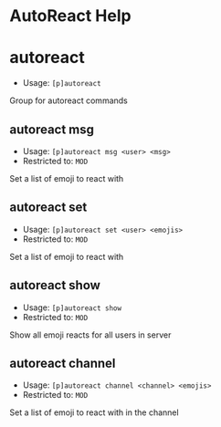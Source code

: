 # AutoReact Help

# autoreact
 - Usage: `[p]autoreact `

Group for autoreact commands

## autoreact msg
 - Usage: `[p]autoreact msg <user> <msg> `
 - Restricted to: `MOD`

Set a list of emoji to react with

## autoreact set
 - Usage: `[p]autoreact set <user> <emojis> `
 - Restricted to: `MOD`

Set a list of emoji to react with

## autoreact show
 - Usage: `[p]autoreact show `
 - Restricted to: `MOD`

Show all emoji reacts for all users in server

## autoreact channel
 - Usage: `[p]autoreact channel <channel> <emojis> `
 - Restricted to: `MOD`

Set a list of emoji to react with in the channel

